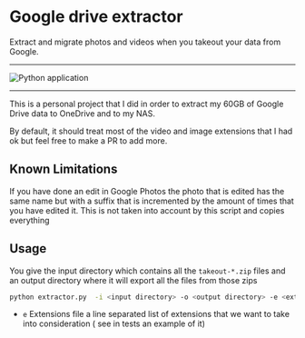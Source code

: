 # Google drive extractor

Extract and migrate photos and videos when you takeout your data from Google.

---

![Python application](https://github.com/fokion/google_drive_extractor/workflows/Python%20application/badge.svg)

---
This is a personal project that I did in order to extract my 60GB of Google Drive data to OneDrive and to my NAS.

By default, it should treat most of the video and image extensions that I had ok but feel free to make a PR to add more.



## Known Limitations

If you have done an edit in Google Photos the photo that is edited has the same name but with a suffix that is incremented by the amount of times that you have edited it. This is not taken into account by this script and copies everything

## Usage 
You give the input directory which contains all the `takeout-*.zip` files and an output directory where it will export all the files from those zips
```bash
python extractor.py  -i <input directory> -o <output directory> -e <extensions file>
```

- `e` Extensions file a line separated list of extensions that we want to take into consideration ( see in tests an example of it)
